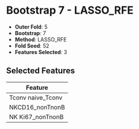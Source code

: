 # Bootstrap 7 - LASSO_RFE

- **Outer Fold**: 5
- **Bootstrap**: 7
- **Method**: LASSO_RFE
- **Fold Seed**: 52
- **Features Selected**: 3

## Selected Features

| Feature |
|---------|
| Tconv naive_Tconv |
| NKCD16_nonTnonB |
| NK Ki67_nonTnonB |
